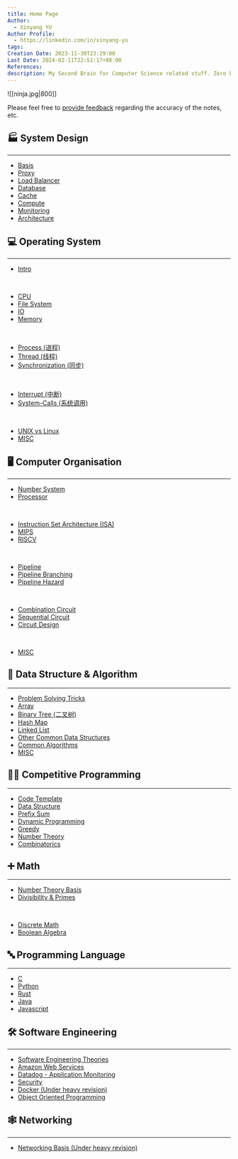 ```yaml
---
title: Home Page
Author:
  - Xinyang YU
Author Profile:
  - https://linkedin.com/in/xinyang-yu
tags: 
Creation Date: 2023-11-30T23:29:00
Last Date: 2024-02-11T22:51:17+08:00
References: 
description: My Second Brain for Computer Science related stuff. Zero bullshit, short and sweet.
---
```

![[ninja.jpg|800]]

Please feel free to [provide feedback](https://github.com/xy-241/CS-Notes/issues) regarding the accuracy of the notes, etc.

## 🏭 System Design
---
- [Basis](https://notes.yxy.ninja/System-Design/)
- [Proxy](https://notes.yxy.ninja/System-Design/Proxy/)
- [Load Balancer](https://notes.yxy.ninja/System-Design/Load-Balancers/)
- [Database](https://notes.yxy.ninja/System-Design/Database/)
- [Cache](https://notes.yxy.ninja/System-Design/Cache/)
- [Compute](https://notes.yxy.ninja/System-Design/Compute/)
- [Monitoring](https://notes.yxy.ninja/System-Design/Monitoring/)
- [Architecture](https://notes.yxy.ninja/System-Design/Architectures/)


## 💻 Operating System
---
- [Intro](https://notes.yxy.ninja/OS/)
</br>

- [CPU](https://notes.yxy.ninja/OS/CPU/)
- [File System](https://notes.yxy.ninja/OS/File-System/)
- [IO](https://notes.yxy.ninja/OS/IO/)
- [Memory](https://notes.yxy.ninja/OS/Memory/)
</br>

- [Process (进程)](https://notes.yxy.ninja/OS/Process/)
- [Thread (线程)](https://notes.yxy.ninja/OS/Thread/)
- [Synchronization (同步)](https://notes.yxy.ninja/OS/Synchronization/)
</br>

- [Interrupt (中断)](https://notes.yxy.ninja/OS/Interrupt/)
- [System-Calls (系统调用)](https://notes.yxy.ninja/OS/System-Call/)
</br>

- [UNIX vs Linux](https://notes.yxy.ninja/OS/UNIX-vs-Linux/)
- [MISC](https://notes.yxy.ninja/OS/Terminologies/)


## 🖥️ Computer Organisation 
---
- [Number System](https://notes.yxy.ninja/Computer-Organisation/Number-System/)
- [Processor](https://notes.yxy.ninja/Computer-Organisation/Processor/)
</br>

- [Instruction Set Architecture (ISA)](https://notes.yxy.ninja/Computer-Organisation/Instruction-Set-Architecture-(ISA)/)
- [MIPS](https://notes.yxy.ninja/Computer-Organisation/Instruction-Set-Architecture-(ISA)/MIPS/)
- [RISCV](https://notes.yxy.ninja/Computer-Organisation/Instruction-Set-Architecture-(ISA)/RISCV/)
</br>

- [Pipeline](https://notes.yxy.ninja/Computer-Organisation/Pipeline/)
- [Pipeline Branching](https://notes.yxy.ninja/Computer-Organisation/Pipeline-Branching/)
- [Pipeline Hazard](https://notes.yxy.ninja/Computer-Organisation/Pipeline-Hazard/)
</br>

- [Combination Circuit](https://notes.yxy.ninja/Computer-Organisation/Combination-Circuit/)
- [Sequential Circuit](https://notes.yxy.ninja/Computer-Organisation/Sequential-Circuit/)
- [Circuit Design](https://notes.yxy.ninja/Computer-Organisation/Circuit-Design/)
</br>

- [MISC](https://notes.yxy.ninja/Computer-Organisation/Terminologies/)

## 🧠 Data Structure & Algorithm
---
- [Problem Solving Tricks](https://notes.yxy.ninja/tags/problem_solving)
- [Array](https://notes.yxy.ninja/DSA/Data-Structure/Array/)
- [Binary Tree (二叉树)](https://notes.yxy.ninja/DSA/Data-Structure/Binary-Tree-(二叉树)/)
- [Hash Map](https://notes.yxy.ninja/DSA/Data-Structure/Hash-Map/)
- [Linked List](https://notes.yxy.ninja/DSA/Data-Structure/Linked-List/)
- [Other Common Data Structures](https://notes.yxy.ninja/DSA/Data-Structure/)
- [Common Algorithms](https://notes.yxy.ninja/DSA/Algorithms/)
- [MISC](https://notes.yxy.ninja/DSA/terminologies/)


## 👩‍💻 Competitive Programming
---
- [Code Template](https://notes.yxy.ninja/cp/Competitive-Programming-Code-Templates)
- [Data Structure](https://notes.yxy.ninja/cp/data_structure/)
- [Prefix Sum](https://notes.yxy.ninja/cp/prefix_sum/)
- [Dynamic Programming](https://notes.yxy.ninja/cp/dynamic_programming/)
- [Greedy](https://notes.yxy.ninja/cp/greedy/)
- [Number Theory](https://notes.yxy.ninja/cp/number_theory/)
- [Combinatorics](https://notes.yxy.ninja/cp/combinatorics/)


## ➕ Math
---
- [Number Theory Basis](https://notes.yxy.ninja/tags/number_theory)
- [Divisibility & Primes](https://notes.yxy.ninja/Number-Theory/Divisibility-and-Primes/)
</br>

- [Discrete Math](https://notes.yxy.ninja/tags/discrete_math)
- [Boolean Algebra](https://notes.yxy.ninja/tags/boolean_algebra)


## 🔤 Programming Language
---
- [C](https://notes.yxy.ninja/tags/c)
- [Python](https://notes.yxy.ninja/tags/python)
- [Rust](https://notes.yxy.ninja/tags/rust)
- [Java](https://notes.yxy.ninja/tags/java)
- [Javascript](https://notes.yxy.ninja/tags/js)


## 🛠️ Software Engineering 
---
- [Software Engineering Theories](https://notes.yxy.ninja/tags/software_engineering)
- [Amazon Web Services](https://notes.yxy.ninja/tags/aws)
- [Datadog - Application Monitoring](https://notes.yxy.ninja/tags/Datadog)
- [Security](https://notes.yxy.ninja/tags/security)
- [Docker (Under heavy revision)](https://notes.yxy.ninja/tags/docker)
- [Object Oriented Programming](https://notes.yxy.ninja/tags/OOP)



## 🕸️ Networking
---
- [Networking Basis (Under heavy revision)](https://notes.yxy.ninja/tags/networking)

